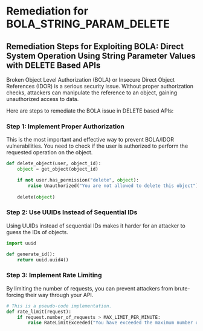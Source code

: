 # Remediation for BOLA_STRING_PARAM_DELETE

## Remediation Steps for Exploiting BOLA: Direct System Operation Using String Parameter Values with DELETE Based APIs

Broken Object Level Authorization (BOLA) or Insecure Direct Object References (IDOR) is a serious security issue. Without proper authorization checks, attackers can manipulate the reference to an object, gaining unauthorized access to data.

Here are steps to remediate the BOLA issue in DELETE based APIs:

### Step 1: Implement Proper Authorization

This is the most important and effective way to prevent BOLA/IDOR vulnerabilities. You need to check if the user is authorized to perform the requested operation on the object.

```python
def delete_object(user, object_id):
    object = get_object(object_id)

    if not user.has_permission("delete", object):
        raise Unauthorized("You are not allowed to delete this object")
    
    delete(object)
```

### Step 2: Use UUIDs Instead of Sequential IDs

Using UUIDs instead of sequential IDs makes it harder for an attacker to guess the IDs of objects.

```python
import uuid

def generate_id():
    return uuid.uuid4()
```

### Step 3: Implement Rate Limiting

By limiting the number of requests, you can prevent attackers from brute-forcing their way through your API.

```python
# This is a pseudo-code implementation.
def rate_limit(request):
    if request.number_of_requests > MAX_LIMIT_PER_MINUTE:
        raise RateLimitExceeded("You have exceeded the maximum number of requests per minute.")
```